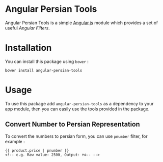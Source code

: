 Angular Persian Tools
=====================

Angular Persian Tools is a simple [Angular.js](http://angularjs.org) module which provides a set of useful *Angular Filters*.

Installation
============
You can install this package using `bower` :

	bower install angular-persian-tools

Usage
=====

To use this package add `angular-persian-tools` as a dependency to your app module, then you can easily use the tools provided in the package.

Convert Number to Persian Representation
-------------------------

To convert the numbers to persian form, you can use `pnumber` filter, for example :

    {{ product.price | pnumber }}
    <!-- e.g. Raw value: 2500, Output: ۲۵۰۰ -->
